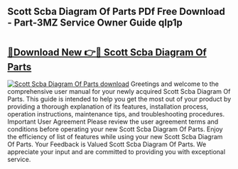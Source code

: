 ## Scott Scba Diagram Of Parts PDf Free Download - Part-3MZ Service Owner Guide qIp1p

# <h2><a href="http://dfhlnu.blite.top/?on=Scott+Scba+Diagram+Of+Parts">🔗Download New 👉🔴 Scott Scba Diagram Of Parts</a></h2>

[![Scott Scba Diagram Of Parts download](https://i.imgur.com/lujVjoI.png)](http://dfhlnu.blite.top/?on=Scott+Scba+Diagram+Of+Parts)
Greetings and welcome to the comprehensive user manual for your newly acquired Scott Scba Diagram Of Parts. This guide is intended to help you get the most out of your product by providing a thorough explanation of its features, installation process, operation instructions, maintenance tips, and troubleshooting procedures. Important User Agreement Please review the user agreement terms and conditions before operating your new Scott Scba Diagram Of Parts. Enjoy the efficiency of list of features while using your new Scott Scba Diagram Of Parts. Your Feedback is Valued Scott Scba Diagram Of Parts. We appreciate your input and are committed to providing you with exceptional service.
